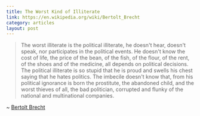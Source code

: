 ```yaml
---
title: The Worst Kind of Illiterate
link: https://en.wikipedia.org/wiki/Bertolt_Brecht
category: articles
layout: post
---
```


> The worst illiterate is the political illiterate, he doesn't hear, doesn't speak, nor participates in the political events. He doesn't know the cost of life, the price of the bean, of the fish, of the flour, of the rent, of the shoes and of the medicine, all depends on political decisions. The political illiterate is so stupid that he is proud and swells his chest saying that he hates politics. The imbecile doesn't know that, from his political ignorance is born the prostitute, the abandoned child, and the worst thieves of all, the bad politician, corrupted and flunky of the national and multinational companies.

~ [Bertolt Brecht](https://en.wikipedia.org/wiki/Bertolt_Brecht)
